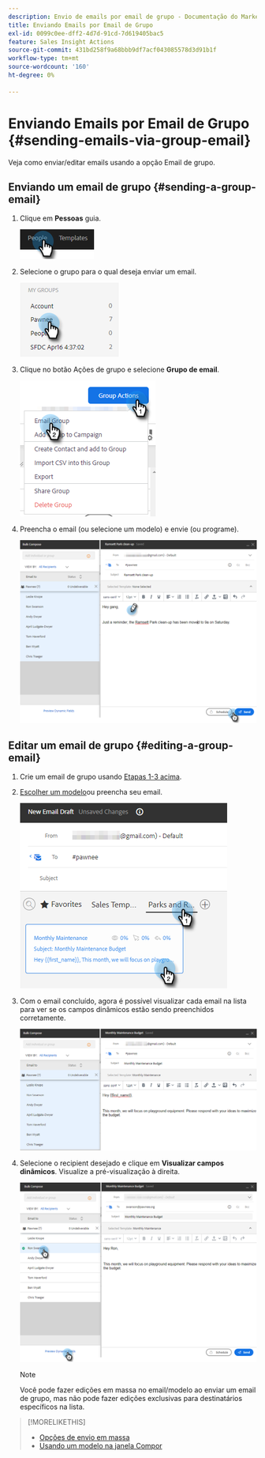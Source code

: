 ```yaml
---
description: Envio de emails por email de grupo - Documentação do Marketo - Documentação do produto
title: Enviando Emails por Email de Grupo
exl-id: 0099c0ee-dff2-4d7d-91cd-7d619405bac5
feature: Sales Insight Actions
source-git-commit: 431bd258f9a68bbb9df7acf043085578d3d91b1f
workflow-type: tm+mt
source-wordcount: '160'
ht-degree: 0%

---
```


# Enviando Emails por Email de Grupo {#sending-emails-via-group-email}

Veja como enviar/editar emails usando a opção Email de grupo.

## Enviando um email de grupo {#sending-a-group-email}

1. Clique em **Pessoas** guia.

   ![](assets/sending-emails-via-group-email-1.png)

1. Selecione o grupo para o qual deseja enviar um email.

   ![](assets/sending-emails-via-group-email-2.png)

1. Clique no botão Ações de grupo e selecione **Grupo de email**.

   ![](assets/sending-emails-via-group-email-3.png)

1. Preencha o email (ou selecione um modelo) e envie (ou programe).

   ![](assets/sending-emails-via-group-email-4.png)

## Editar um email de grupo {#editing-a-group-email}

1. Crie um email de grupo usando [Etapas 1-3 acima](#sending-a-group-email).

1. [Escolher um modelo](/help/marketo/product-docs/marketo-sales-insight/actions/email/using-the-compose-window/using-a-template-in-the-compose-window.md)ou preencha seu email.

   ![](assets/sending-emails-via-group-email-5.png)

1. Com o email concluído, agora é possível visualizar cada email na lista para ver se os campos dinâmicos estão sendo preenchidos corretamente.

   ![](assets/sending-emails-via-group-email-6.png)

1. Selecione o recipient desejado e clique em **Visualizar campos dinâmicos**. Visualize a pré-visualização à direita.

   ![](assets/sending-emails-via-group-email-7.png)

   >[!NOTE]
   >
   >Você pode fazer edições em massa no email/modelo ao enviar um email de grupo, mas não pode fazer edições exclusivas para destinatários específicos na lista.

>[!MORELIKETHIS]
>
>* [Opções de envio em massa](/help/marketo/product-docs/marketo-sales-insight/actions/email/using-the-compose-window/bulk-emailing-options.md)
>* [Usando um modelo na janela Compor](/help/marketo/product-docs/marketo-sales-insight/actions/email/using-the-compose-window/using-a-template-in-the-compose-window.md)
